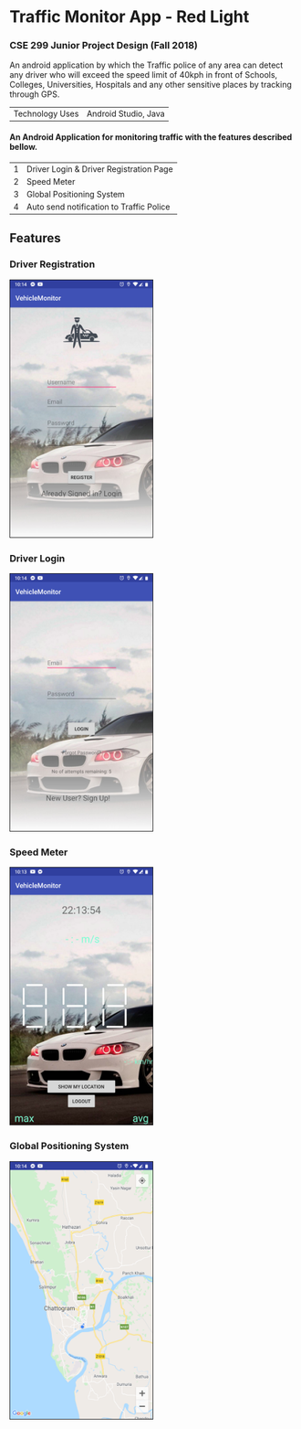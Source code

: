 # Traffic Monitor App - Red Light
### CSE 299 Junior Project Design (Fall 2018)
An android application by which the Traffic police of any area can detect any driver who will exceed the speed limit of 40kph in front of Schools, Colleges, Universities, Hospitals and any other sensitive places by tracking through GPS.

<table>
  <tr>
    <td> Technology Uses </td>
    <td> Android Studio, Java</td>
  </tr>
</table>



#### An Android Application for monitoring traffic with the features described bellow. 
<table>
  <tr>
    <td> 1 </td>
    <td> Driver Login & Driver Registration Page</td>
  </tr>
  <tr>
    <td> 2 </td>
    <td> Speed Meter</td>
  </tr>
  <tr>
    <td> 3 </td>
    <td> Global Positioning System</td>
  </tr>
  <tr>
    <td> 4 </td>
    <td> Auto send notification to Traffic Police</td>
  </tr>
  
</table>

## Features

### Driver Registration
<img src="img/register.png" border="1" width="250" height="450">

<br />

### Driver Login
<img src="img/login.png" border="1" width="250" height="450">

<br />

### Speed Meter
<img src="img/speedmeter.png" border="1" width="250" height="450">

<br />

### Global Positioning System
<img src="img/location.png" border="1" width="250" height="450">

<br />


